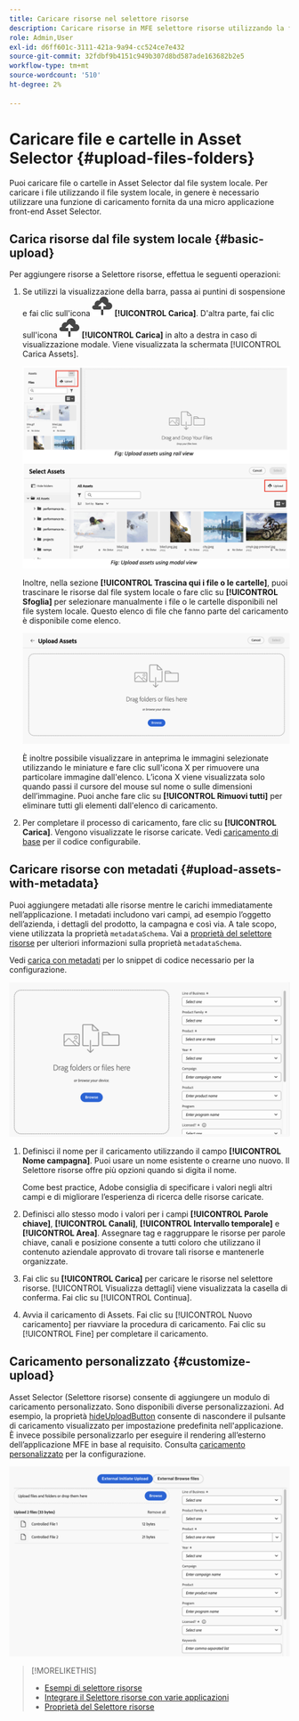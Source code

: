 ```yaml
---
title: Caricare risorse nel selettore risorse
description: Caricare risorse in MFE selettore risorse utilizzando la funzione di caricamento
role: Admin,User
exl-id: d6ff601c-3111-421a-9a94-cc524ce7e432
source-git-commit: 32fdbf9b4151c949b307d8bd587ade163682b2e5
workflow-type: tm+mt
source-wordcount: '510'
ht-degree: 2%

---
```


# Caricare file e cartelle in Asset Selector {#upload-files-folders}

Puoi caricare file o cartelle in Asset Selector dal file system locale. Per caricare i file utilizzando il file system locale, in genere è necessario utilizzare una funzione di caricamento fornita da una micro applicazione front-end Asset Selector.

## Carica risorse dal file system locale {#basic-upload}

Per aggiungere risorse a Selettore risorse, effettua le seguenti operazioni:

1. Se utilizzi la visualizzazione della barra, passa ai puntini di sospensione e fai clic sull&#39;icona ![carica](assets/upload-icon.svg) **[!UICONTROL Carica]**. D&#39;altra parte, fai clic sull&#39;icona ![carica](assets/upload-icon.svg) **[!UICONTROL Carica]** in alto a destra in caso di visualizzazione modale. Viene visualizzata la schermata [!UICONTROL Carica Assets].

   ![Carica risorse nel selettore risorse](assets/upload-assets.png)

   Inoltre, nella sezione **[!UICONTROL Trascina qui i file o le cartelle]**, puoi trascinare le risorse dal file system locale o fare clic su **[!UICONTROL Sfoglia]** per selezionare manualmente i file o le cartelle disponibili nel file system locale. Questo elenco di file che fanno parte del caricamento è disponibile come elenco.

   ![Carica risorse di base in Asset Selector](assets/basic-upload.png)

   È inoltre possibile visualizzare in anteprima le immagini selezionate utilizzando le miniature e fare clic sull&#39;icona X per rimuovere una particolare immagine dall&#39;elenco. L’icona X viene visualizzata solo quando passi il cursore del mouse sul nome o sulle dimensioni dell’immagine. Puoi anche fare clic su **[!UICONTROL Rimuovi tutti]** per eliminare tutti gli elementi dall&#39;elenco di caricamento.

1. Per completare il processo di caricamento, fare clic su **[!UICONTROL Carica]**. Vengono visualizzate le risorse caricate. Vedi [caricamento di base](/help/assets/asset-selector-customization.md#basic-upload) per il codice configurabile.

## Caricare risorse con metadati {#upload-assets-with-metadata}

Puoi aggiungere metadati alle risorse mentre le carichi immediatamente nell’applicazione. I metadati includono vari campi, ad esempio l’oggetto dell’azienda, i dettagli del prodotto, la campagna e così via. A tale scopo, viene utilizzata la proprietà `metadataSchema`. Vai a [proprietà del selettore risorse](/help/assets/asset-selector-properties.md) per ulteriori informazioni sulla proprietà `metadataSchema`.

Vedi [carica con metadati](/help/assets/asset-selector-customization.md#upload-with-metadata) per lo snippet di codice necessario per la configurazione.

![carica risorse con metadati](assets/upload-with-metadata.png)

1. Definisci il nome per il caricamento utilizzando il campo **[!UICONTROL Nome campagna]**. Puoi usare un nome esistente o crearne uno nuovo. Il Selettore risorse offre più opzioni quando si digita il nome.

   Come best practice, Adobe consiglia di specificare i valori negli altri campi e di migliorare l’esperienza di ricerca delle risorse caricate.

1. Definisci allo stesso modo i valori per i campi **[!UICONTROL Parole chiave]**, **[!UICONTROL Canali]**, **[!UICONTROL Intervallo temporale]** e **[!UICONTROL Area]**. Assegnare tag e raggruppare le risorse per parole chiave, canali e posizione consente a tutti coloro che utilizzano il contenuto aziendale approvato di trovare tali risorse e mantenerle organizzate.

1. Fai clic su **[!UICONTROL Carica]** per caricare le risorse nel selettore risorse. [!UICONTROL Visualizza dettagli] viene visualizzata la casella di conferma. Fai clic su [!UICONTROL Continua].

1. Avvia il caricamento di Assets. Fai clic su [!UICONTROL Nuovo caricamento] per riavviare la procedura di caricamento. Fai clic su [!UICONTROL Fine] per completare il caricamento.


## Caricamento personalizzato {#customize-upload}

Asset Selector (Selettore risorse) consente di aggiungere un modulo di caricamento personalizzato. Sono disponibili diverse personalizzazioni. Ad esempio, la proprietà [hideUploadButton](/help/assets/asset-selector-properties.md) consente di nascondere il pulsante di caricamento visualizzato per impostazione predefinita nell&#39;applicazione. È invece possibile personalizzarlo per eseguire il rendering all’esterno dell’applicazione MFE in base al requisito. Consulta [caricamento personalizzato](/help/assets/asset-selector-customization.md#customized-upload) per la configurazione.

![Caricamento personalizzato](assets/customized-upload.png)

>[!MORELIKETHIS]
>
>* [Esempi di selettore risorse](/help/assets/asset-selector-examples.md)
>* [Integrare il Selettore risorse con varie applicazioni](/help/assets/integrate-asset-selector.md)
>* [Proprietà del Selettore risorse](/help/assets/asset-selector-properties.md)
